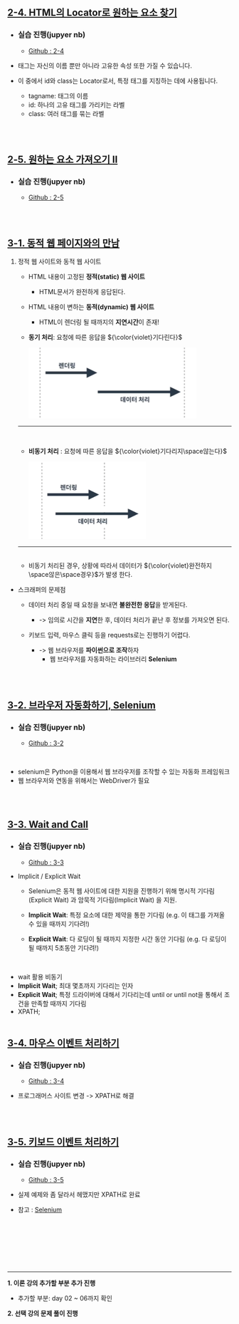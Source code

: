 ## <u>2-4. HTML의 Locator로 원하는 요소 찾기</u>

- ### 실습 진행(jupyer nb)

  - [Github : 2-4](https://github.com/pjw74/HTTP_Study/blob/main/2-4.%20HTML%EC%9D%98%20Locator%EB%A1%9C%20%EC%9B%90%ED%95%98%EB%8A%94%20%EC%9A%94%EC%86%8C%20%EC%B0%BE%EA%B8%B0.ipynb)

- 태그는 자신의 이름 뿐만 아니라 고유한 속성 또한 가질 수 있습니다.
- 이 중에서 id와 class는 Locator로서, 특정 태그를 지칭하는 데에 사용됩니다.

  - tagname: 태그의 이름
  - id: 하나의 고유 태그를 가리키는 라벨
  - class: 여러 태그를 묶는 라벨

<br>
<br>

## <u>2-5. 원하는 요소 가져오기 II</u>

- ### 실습 진행(jupyer nb)

  - [Github : 2-5](https://github.com/pjw74/HTTP_Study/blob/main/2-5.%20%EC%9B%90%ED%95%98%EB%8A%94%20%EC%9A%94%EC%86%8C%20%EA%B0%80%EC%A0%B8%EC%98%A4%EA%B8%B0%20II%20-%20Hashcode%20%EC%A7%88%EB%AC%B8%20%EA%B0%80%EC%A0%B8%EC%98%A4%EA%B8%B0.ipynb)

<br>
<br>

## <u>3-1. 동적 웹 페이지와의 만남</u>

1. 정적 웹 사이트와 동적 웹 사이트

   - HTML 내용이 고정된 **정적(static) 웹 사이트**
     - HTML문서가 완전하게 응답된다.
   - HTML 내용이 변하는 **동적(dynamic) 웹 사이트**
     - HTML이 렌더링 될 때까지의 **지연시간**이 존재!
   - **동기 처리**: 요청에 따른 응답을 ${\color{violet}기다린다}$

     ![ex_screenshot](./img/1.PNG)

   ***

   <br>

   - **비동기 처리** : 요청에 따른 응답을 ${\color{violet}기다리지\space않는다}$

     ![ex_screenshot](./img/2.PNG)

   ***

   <br>

   - 비동기 처리된 경우, 상황에 따라서 데이터가 ${\color{violet}완전하지\space않은\space경우}$가 발생 한다.

- 스크래퍼의 문제점

  - 데이터 처리 중일 때 요청을 보내면 **불완전한 응답**을 받게된다.

    - -> 임의로 시간을 **지연**한 후, 데이터 처리가 끝난 후 정보를 가져오면 된다.

  - 키보드 입력, 마우스 클릭 등을 requests로는 진행하기 어렵다.
    - -> 웹 브라우저를 **파이썬으로 조작**하자
      - 웹 브라우저를 자동화하는 라이브러리 **Selenium**

<br>
<br>

## <u>3-2. 브라우저 자동화하기, Selenium</u>

- ### 실습 진행(jupyer nb)

  - [Github : 3-2](https://github.com/pjw74/HTTP_Study/blob/main/3-2.%20%EB%B8%8C%EB%9D%BC%EC%9A%B0%EC%A0%80%20%EC%9E%90%EB%8F%99%ED%99%94%ED%95%98%EA%B8%B0%2C%20Selenium.ipynb)

<br>

- selenium은 Python을 이용해서 웹 브라우저를 조작할 수 있는 자동화 프레임워크
- 웹 브라우저와 연동을 위해서는 WebDriver가 필요

<br>
<br>

## <u>3-3. Wait and Call</u>

- ### 실습 진행(jupyer nb)

  - [Github : 3-3](https://github.com/pjw74/HTTP_Study/blob/main/3-3.%20Wait%20and%20Call.ipynb)

- Implicit / Explicit Wait

  - Selenium은 동적 웹 사이트에 대한 지원을 진행하기 위해 명시적 기다림(Explicit Wait) 과 암묵적 기다림(Implicit Wait) 을 지원.

  - **Implicit Wait**: 특정 요소에 대한 제약을 통한 기다림
    (e.g. 이 태그를 가져올 수 있을 때까지 기다려!)
  - **Explicit Wait**: 다 로딩이 될 때까지 지정한 시간 동안 기다림
    (e.g. 다 로딩이 될 때까지 5초동안 기다려!)

<br>

- wait 활용 비동기
- **Implicit Wait**; 최대 몇초까지 기다리는 인자
- **Explicit Wait**; 특정 드라이버에 대해서 기다리는데 until or until not을 통해서 조건을 만족할 때까지 기다림
- XPATH;
  <br>
  <br>

## <u>3-4. 마우스 이벤트 처리하기</u>

- ### 실습 진행(jupyer nb)

  - [Github : 3-4](https://github.com/pjw74/HTTP_Study/blob/main/3-4.%20%EB%A7%88%EC%9A%B0%EC%8A%A4%20%EC%9D%B4%EB%B2%A4%ED%8A%B8%20%EC%B2%98%EB%A6%AC%ED%95%98%EA%B8%B0.ipynb)

- 프로그래머스 사이트 변경 -> XPATH로 해결

<br>
<br>

## <u>3-5. 키보드 이벤트 처리하기</u>

- ### 실습 진행(jupyer nb)

  - [Github : 3-5](https://github.com/pjw74/HTTP_Study/blob/main/3-5.%20%ED%82%A4%EB%B3%B4%EB%93%9C%20%EC%9D%B4%EB%B2%A4%ED%8A%B8%20%EC%B2%98%EB%A6%AC%ED%95%98%EA%B8%B0.ipynb)

- 실제 예제와 좀 달라서 헤맸지만 XPATH로 완료
- 참고 : [Selenium](https://www.selenium.dev/documentation/webdriver/elements/finders/)

  <br>
  <br>
  <br>
  <br>
  <br>
  <br>

---

**1. 이론 강의 추가할 부분 추가 진행** <br>

- 추가할 부분: day 02 ~ 06까지 확인

**2. 선택 강의 문제 풀이 진행**
